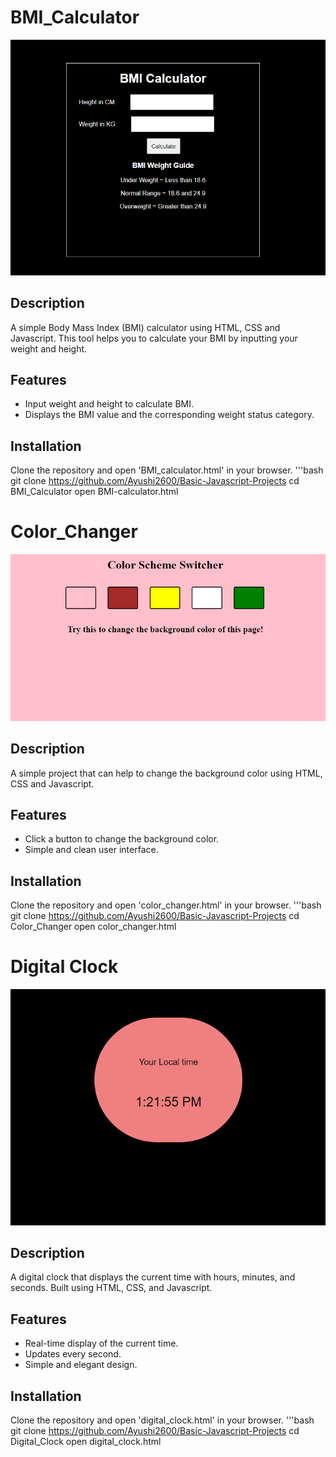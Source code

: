 # BMI_Calculator

![BMI CALCULATOR](BMI_calculator.PNG)

## Description
A simple Body Mass Index (BMI) calculator using HTML, CSS and Javascript. This tool helps you to calculate your BMI by inputting your weight and height.

## Features
- Input weight and height to calculate BMI.
- Displays the BMI value and the corresponding weight status category.

## Installation 
Clone the repository and open 'BMI_calculator.html' in your browser.
'''bash
git clone https://github.com/Ayushi2600/Basic-Javascript-Projects
cd BMI_Calculator
open BMI-calculator.html

# Color_Changer

![Color Changer](Color_changer.PNG)

## Description
A simple project that can help to change the background color using HTML, CSS and Javascript.

## Features
- Click a button to change the background color.
- Simple and clean user interface.

## Installation 
Clone the repository and open 'color_changer.html' in your browser.
'''bash
git clone https://github.com/Ayushi2600/Basic-Javascript-Projects
cd Color_Changer
open color_changer.html

# Digital Clock

![Digital Clock](Digital_clock.PNG)
## Description
A digital clock that displays the current time with hours, minutes, and seconds. Built using HTML, CSS, and Javascript.

## Features
- Real-time display of the current time.
- Updates every second.
- Simple and elegant design.

## Installation 
Clone the repository and open 'digital_clock.html' in your browser.
'''bash
git clone https://github.com/Ayushi2600/Basic-Javascript-Projects
cd Digital_Clock
open digital_clock.html
